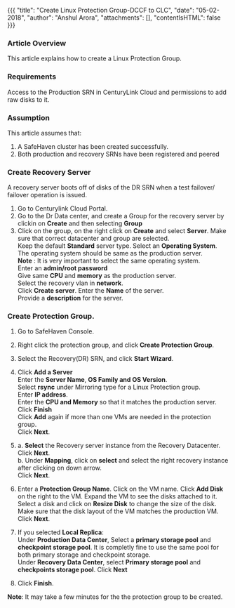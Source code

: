 {{{
  "title": "Create Linux Protection Group-DCCF to CLC",
  "date": "05-02-2018",
  "author": "Anshul Arora",
  "attachments": [],
  "contentIsHTML": false
}}}

### Article Overview
This article explains how to create a Linux Protection Group.

### Requirements
Access to the Production SRN in CenturyLink Cloud and permissions to add raw disks to it.

### Assumption
This article assumes that:

1. A SafeHaven cluster has been created successfully.
2. Both production and recovery SRNs have been registered and peered

### Create Recovery Server
A recovery server boots off of disks of the DR SRN when a test failover/ failover operation is issued. 
1. Go to Centurylink Cloud Portal.
2. Go to the Dr Data center, and create a Group for the recovery server by clickin on **Create** and then selecting **Group**
3. Click on the group, on the right click on **Create** and select **Server**.
   Make sure that correct datacenter and group are selected.  
   Keep the default **Standard** server type.
   Select an **Operating System**. The operating system should be same as the production server.  
   **Note** : It is very important to select the same operating system.  
   Enter an **admin/root password**  
   Give same **CPU** and **memory** as the production server.  
   Select the recovery vlan in **network**.  
   Click **Create server**.
   Enter the **Name** of the server.  
   Provide a **description** for the server.  
   
### Create Protection Group.
1. Go to SafeHaven Console.
2. Right click the protection group, and click **Create Protection Group**.
3. Select the Recovery(DR) SRN, and click **Start Wizard**.  
4. Click **Add a Server**  
   Enter the **Server Name**, **OS Family and OS Version**.   
   Select **rsync** under Mirroring type for a Linux Protection group.  
   Enter **IP address**.  
   Enter the **CPU and Memory** so that it matches the production server.  
   Click **Finish**  
   Click **Add** again if more than one VMs are needed in the protection group.  
   Click **Next**.
    
5. a. **Select** the Recovery server instance from the Recovery Datacenter.  
      Click **Next**.  
   b. Under **Mapping**, click on **select** and select the right recovery instance after clicking on down arrow.  
      Click **Next**.  
    
6. Enter a **Protection Group Name**.
   Click on the VM name. Click **Add Disk** on the right to the VM. 
   Expand the VM to see the disks attached to it.
   Select a disk and click on **Resize Disk** to change the size of the disk.
   Make sure that the disk layout of the VM matches the production VM.
   Click **Next**.
   
7. If you selected **Local Replica**:  
   Under **Production Data Center**, Select a **primary storage pool** and **checkpoint storage pool**. It is completly fine to use the same pool for both primary storage and checkpoint storage.  
   Under **Recovery Data Center**, select **Primary storage pool** and **checkpoints storage pool**. 
   Click **Next**
8. Click **Finish**.

**Note**: It may take a few minutes for the the protection group to be created.
